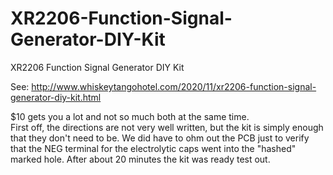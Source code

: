 # XR2206-Function-Signal-Generator-DIY-Kit
XR2206 Function Signal Generator DIY Kit

See: http://www.whiskeytangohotel.com/2020/11/xr2206-function-signal-generator-diy-kit.html

$10 gets you a lot and not so much both at the same time.   
First off, the directions are not very well written, but the kit is 
simply enough that they don't need to be.  We did have to ohm out
the PCB just to verify that the NEG terminal for the electrolytic
caps went into the "hashed" marked hole.   After about 20 minutes 
the kit was ready test out.
